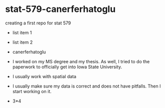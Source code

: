 # stat-579-canerferhatoglu
creating a first repo for stat 579

- list item 1
- list item 2

- canerferhatoglu
- I worked on my MS degree and my thesis. As well, I tried to do the paperwork to officially get into Iowa State University.
- I usually work with spatial data
- I usually make sure my data is correct and does not have pitfalls. Then I start working on it. 

- 3*4
